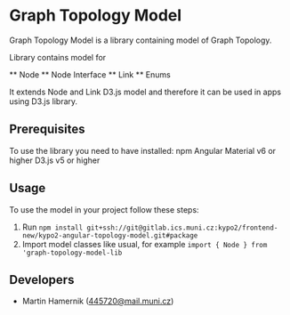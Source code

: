 # Graph Topology Model

Graph Topology Model is a library containing model of Graph Topology.

Library contains model for 

** Node
** Node Interface
** Link
** Enums

It extends Node and Link D3.js model and therefore it can be used in apps using D3.js library.

## Prerequisites
To use the library you need to have installed:
npm
Angular Material v6 or higher
D3.js v5 or higher

## Usage
To use the model in your project follow these steps:
1. Run `npm install git+ssh://git@gitlab.ics.muni.cz:kypo2/frontend-new/kypo2-angular-topology-model.git#package`
2. Import model classes like usual, for example `import { Node } from 'graph-topology-model-lib`

## Developers

* Martin Hamernik (445720@mail.muni.cz)
